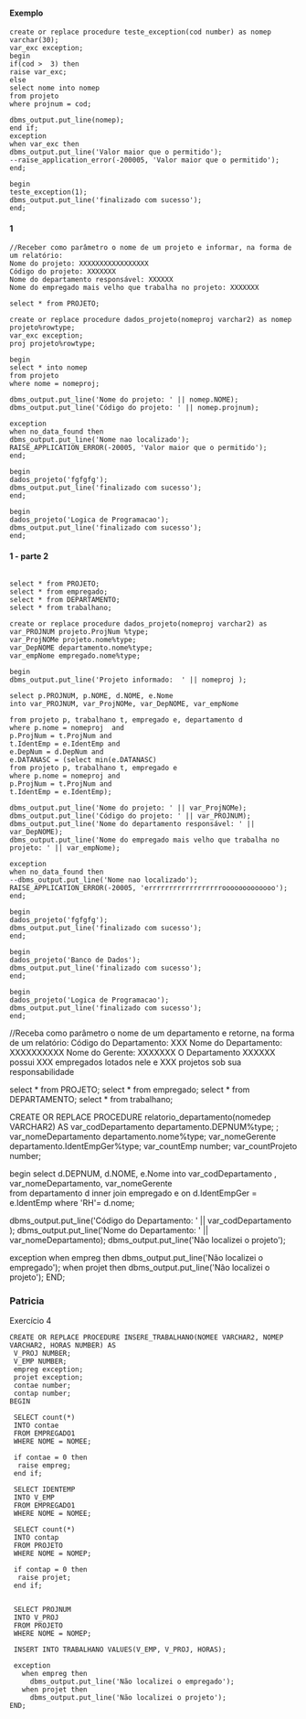 
#### Exemplo
```
create or replace procedure teste_exception(cod number) as nomep varchar(30);
var_exc exception;
begin
if(cod >  3) then
raise var_exc;
else
select nome into nomep
from projeto
where projnum = cod;

dbms_output.put_line(nomep);
end if;
exception
when var_exc then
dbms_output.put_line('Valor maior que o permitido');
--raise_application_error(-200005, 'Valor maior que o permitido');
end;

begin
teste_exception(1);
dbms_output.put_line('finalizado com sucesso');
end;
```

#### 1
```
//Receber como parâmetro o nome de um projeto e informar, na forma de um relatório:
Nome do projeto: XXXXXXXXXXXXXXXXX
Código do projeto: XXXXXXX
Nome do departamento responsável: XXXXXX
Nome do empregado mais velho que trabalha no projeto: XXXXXXX

select * from PROJETO;

create or replace procedure dados_projeto(nomeproj varchar2) as nomep projeto%rowtype;
var_exc exception;
proj projeto%rowtype;

begin
select * into nomep 
from projeto
where nome = nomeproj;

dbms_output.put_line('Nome do projeto: ' || nomep.NOME);
dbms_output.put_line('Código do projeto: ' || nomep.projnum);

exception
when no_data_found then
dbms_output.put_line('Nome nao localizado');
RAISE_APPLICATION_ERROR(-20005, 'Valor maior que o permitido');
end;

begin
dados_projeto('fgfgfg');
dbms_output.put_line('finalizado com sucesso');
end;

begin
dados_projeto('Logica de Programacao');
dbms_output.put_line('finalizado com sucesso');
end;
```

#### 1 - parte 2
```

select * from PROJETO;
select * from empregado;
select * from DEPARTAMENTO;
select * from trabalhano;

create or replace procedure dados_projeto(nomeproj varchar2) as 
var_PROJNUM projeto.ProjNum %type; 
var_ProjNOMe projeto.nome%type; 
var_DepNOME departamento.nome%type; 
var_empNome empregado.nome%type;

begin
dbms_output.put_line('Projeto informado:  ' || nomeproj );

select p.PROJNUM, p.NOME, d.NOME, e.Nome 
into var_PROJNUM, var_ProjNOMe, var_DepNOME, var_empNome

from projeto p, trabalhano t, empregado e, departamento d
where p.nome = nomeproj  and 
p.ProjNum = t.ProjNum and 
t.IdentEmp = e.IdentEmp and 
e.DepNum = d.DepNum and 
e.DATANASC = (select min(e.DATANASC) 
from projeto p, trabalhano t, empregado e
where p.nome = nomeproj and 
p.ProjNum = t.ProjNum and 
t.IdentEmp = e.IdentEmp);

dbms_output.put_line('Nome do projeto: ' || var_ProjNOMe);
dbms_output.put_line('Código do projeto: ' || var_PROJNUM);
dbms_output.put_line('Nome do departamento responsável: ' || var_DepNOME);
dbms_output.put_line('Nome do empregado mais velho que trabalha no projeto: ' || var_empNome);

exception
when no_data_found then
--dbms_output.put_line('Nome nao localizado');
RAISE_APPLICATION_ERROR(-20005, 'errrrrrrrrrrrrrrrrrooooooooooooo');
end;

begin
dados_projeto('fgfgfg');
dbms_output.put_line('finalizado com sucesso');
end;

begin
dados_projeto('Banco de Dados');
dbms_output.put_line('finalizado com sucesso');
end;

begin
dados_projeto('Logica de Programacao');
dbms_output.put_line('finalizado com sucesso');
end;
```

//Receba como parâmetro o nome de um departamento e retorne, na forma de um relatório:
Código do Departamento: XXX
Nome do Departamento: XXXXXXXXXX
Nome do Gerente: XXXXXXX
O Departamento XXXXXX possui XXX empregados lotados nele e XXX projetos sob sua
responsabilidade

select * from PROJETO;
select * from empregado;
select * from DEPARTAMENTO;
select * from trabalhano;

CREATE OR REPLACE PROCEDURE relatorio_departamento(nomedep VARCHAR2) AS
 var_codDepartamento departamento.DEPNUM%type; ;
 var_nomeDepartamento departamento.nome%type; 
 var_nomeGerente departamento.IdentEmpGer%type; 
 var_countEmp number;
 var_countProjeto number;

begin 
 select d.DEPNUM, d.NOME, e.Nome
into var_codDepartamento , var_nomeDepartamento, var_nomeGerente  
from departamento d inner join empregado e
on d.IdentEmpGer = e.IdentEmp 
where 'RH'= d.nome;

dbms_output.put_line('Código do Departamento: ' || var_codDepartamento );
dbms_output.put_line('Nome do Departamento: ' || var_nomeDepartamento);
dbms_output.put_line('Não localizei o projeto');


 exception
   when empreg then
     dbms_output.put_line('Não localizei o empregado');
   when projet then
     dbms_output.put_line('Não localizei o projeto');
END; 




### Patricia
Exercício 4
```
CREATE OR REPLACE PROCEDURE INSERE_TRABALHANO(NOMEE VARCHAR2, NOMEP VARCHAR2, HORAS NUMBER) AS
 V_PROJ NUMBER;
 V_EMP NUMBER;
 empreg exception;
 projet exception;
 contae number;
 contap number;
BEGIN
 
 SELECT count(*)
 INTO contae
 FROM EMPREGADO1
 WHERE NOME = NOMEE;

 if contae = 0 then
  raise empreg;
 end if; 

 SELECT IDENTEMP
 INTO V_EMP
 FROM EMPREGADO1
 WHERE NOME = NOMEE;

 SELECT count(*)
 INTO contap
 FROM PROJETO
 WHERE NOME = NOMEP; 

 if contap = 0 then
  raise projet;
 end if;


 SELECT PROJNUM
 INTO V_PROJ
 FROM PROJETO
 WHERE NOME = NOMEP; 

 INSERT INTO TRABALHANO VALUES(V_EMP, V_PROJ, HORAS);

 exception
   when empreg then
     dbms_output.put_line('Não localizei o empregado');
   when projet then
     dbms_output.put_line('Não localizei o projeto');
END; 
```
